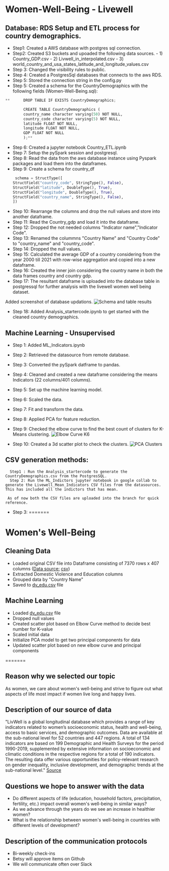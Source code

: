 
# Women-Well-Being - Livewell

## Database: RDS Setup and ETL process for country demographics.

- Step1: Created a AWS database with postgres sql connection.
- Step2: Created S3 buckets and upoaded the following data sources.
       - 1) Country_GDP.csv
       - 2) Livwell_in_interpolated.csv
       - 3) world_country_and_usa_states_latitude_and_longitude_values.csv
- Step 3: Changed the visibility rules to public.
- Step 4: Created a PostgresSql databases that connects to the aws RDS.
- Step 5: Stored the connection string in the config.py
- Step 5: Created a schema for the CountryDemographics with the following fields (Women-Well-Being.sql):
        
```python
**      DROP TABLE IF EXISTS CountryDemographics;

        CREATE TABLE CountryDemographics (
        country_name character varying(50) NOT NULL,
        country_code character varying(5) NOT NULL,
        latitude FLOAT NOT NULL,
        longitude FLOAT NOT NULL,
        GDP FLOAT NOT NULL
        );**
```

- Step 6: Created a jupyter notebook Country_ETL.ipynb
- Step 7: Setup the pySpark session and postgresql.
- Step 8: Read the data from the aws database instance using Pyspark packages and load them into the dataframes.
- Step 9: Create a schema for country_df
   ```python
    schema = StructType([
  StructField("country_code", StringType(), False),  
  StructField("latitude", DoubleType(), True),
  StructField("longitude", DoubleType(), True),
  StructField("country_name", StringType(), False),
  ])
   ```
- Step 10: Rearrange the columns and drop the null values and store into another dataframe.
- Step 11: Read the Country_gdp and load it into the dataframe.
- Step 12: Dropped the not needed columns "Indicator name","Indicator Code".
- Step 13: Renamed the colummns "Country Name" and "Country Code" to "country_name" and "country_code".
- Step 14: Dropped the null values.
- Step 15: Calculated the average GDP of a country considering from the year 2000 till 2021 with row-wise aggregation and copied into a new dataframe.
- Step 16: Created the inner join considering the country name in both the data frames country and country gdp.
- Step 17: The resultant dataframe is uploaded into the database table in postgressql for further analysis with the livewell women well being dataset.

Added screenshot of database updations.
![Schema and table results](https://user-images.githubusercontent.com/111100908/210674327-ba064496-361c-4ee5-8bca-939dbfe21ea4.png)

- Step 18: Added Analysis_startercode.ipynb to get started with the cleaned country demographics.


## Machine Learning - Unsupervised
- Step 1: Added ML_Indicators.ipynb
- Step 2: Retrieved the datasource from remote database.
- Step 3: Converted the pySpark datframe to pandas.
- Step 4: Cleaned and created a new dataframe considering the means Indicators (22 columns/401 columns).
- Step 5: Set up the machine learning model.
- Step 6: Scaled the data.
- Step 7: Fit and transform the data.
- Step 8: Applied PCA for feature reduction.
- Step 9: Checked the elbow curve to find the best count of clusters for K-Means clustering.
![Elbow Curve K6](https://user-images.githubusercontent.com/111100908/210919519-61c83295-25d7-453d-b175-0ac028a9ed43.png)


- Step 10: Created a 3d scatter plot to check the clusters.
![PCA Clusters](https://user-images.githubusercontent.com/111100908/210919588-4998c04d-31e4-46e6-98f4-6b2beb9018a1.png)

## CSV generation methods:
      Step1 : Run the Analysis_startercode to generate the CountryDemographics.csv from the PostgresSQL.
      Step 2: Run the ML_Indictors jupyter notebook in google collab to generate the Livewell_Mean_Indicators CSV files from the datasources. This has included all the indictors that has mean. 
       
     As of now both the CSV files are uploaded into the branch for quick reference.


- Step 3:
=======
# Women's Well-Being

## Cleaning Data
- Loaded original CSV file into Dataframe consisting of 7370 rows x 407 columns ([Data source:](https://www.kaggle.com/datasets/konradb/wellbeing-of-women-in-52-countries?resource=download) [csv](https://github.com/Betsy-Kalkwarf/Women-Well-Being/blob/main/Resources/livwell_lin_interpolated.csv))
- Extracted Domestic Violence and Education columns
- Grouped data by "Country Name"
- Saved to [dv_edu.csv](https://github.com/Betsy-Kalkwarf/Women-Well-Being/blob/code/dv_edu.csv) file


## Machine Learning
- Loaded [dv_edu.csv](https://github.com/Betsy-Kalkwarf/Women-Well-Being/blob/code/dv_edu.csv) file
- Dropped null values
- Created scatter plot based on Elbow Curve method to decide  best number for K-value
- Scaled initial data
- Initialize PCA model to get two principal components for data
- Updated scatter plot based on new elbow curve and principal components

=======

## Reason why we selected our topic 
As women, we care about women's well-being and strive to figure out what aspects of life most impact if women live long and happy lives.

## Description of our source of data
"LivWell is a global longitudinal database which provides a range of key indicators related to women’s socioeconomic status, health and well-being, access to basic services, and demographic outcomes. Data are available at the sub-national level for 52 countries and 447 regions. A total of 134 indicators are based on 199 Demographic and Health Surveys for the period 1990-2019, supplemented by extensive information on socioeconomic and climatic conditions in the respective regions for a total of 190 indicators. The resulting data offer various opportunities for policy-relevant research on gender inequality, inclusive development, and demographic trends at the sub-national level." [Source]([url](https://www.kaggle.com/datasets/konradb/wellbeing-of-women-in-52-countries?resource=download))

## Questions we hope to answer with the data
- Do different aspects of life (education, household factors, precipitation, fertility, etc.) impact overall women's well-being in similar ways?
- As we advance through the years do we see an increase in healthier women?
- What is the relationship between women's well-being in countries with different levels of development?

## Description of the communication protocols
- Bi-weekly check-ins
- Betsy will approve items on Github
- We will communicate often over Slack


